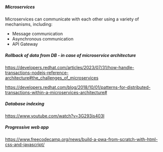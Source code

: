 ##### Microservices
Microservices can communicate with each other using a variety of mechanisms, including:
- Message communication
- Asynchronous communication
- API Gateway

##### Rollback of data from DB - in case of microservice architecture
https://developers.redhat.com/articles/2023/07/31/how-handle-transactions-nodejs-reference-architecture#the_challenges_of_microservices

https://developers.redhat.com/blog/2018/10/01/patterns-for-distributed-transactions-within-a-microservices-architecture#

##### Database indexing
https://www.youtube.com/watch?v=3G293is403I

##### Progressive web app
https://www.freecodecamp.org/news/build-a-pwa-from-scratch-with-html-css-and-javascript/
